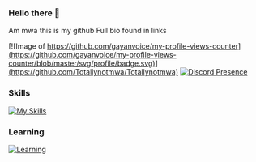 ### Hello there 👋
Am mwa this is my github 
Full bio found in links


[![Image of https://github.com/gayanvoice/my-profile-views-counter](https://github.com/gayanvoice/my-profile-views-counter/blob/master/svg/profile/badge.svg)](https://github.com/Totallynotmwa/Totallynotmwa)
[![Discord Presence](https://lanyard.cnrad.dev/api/834293703333642240)](https://discord.com/users/834293703333642240)
### Skills
[![My Skills](https://skillicons.dev/icons?i=html,css)](https://skillicons.dev)
### Learning
[![Learning](https://skillicons.dev/icons?i=js)](https://skillicons.dev)

